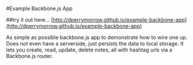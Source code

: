 #Example Backbone.js App

##try it out here...
[http://dperrymorrow.github.io/example-backbone-app](http://dperrymorrow.github.io/example-backbone-app)

As simple as possible backbone.js app to demonstrate how to wire one up. Does not even have a serverside, just persists the data to local storage.
It lets you create, read, update, delete notes, all with hashtag urls via a Backbone.js router.

